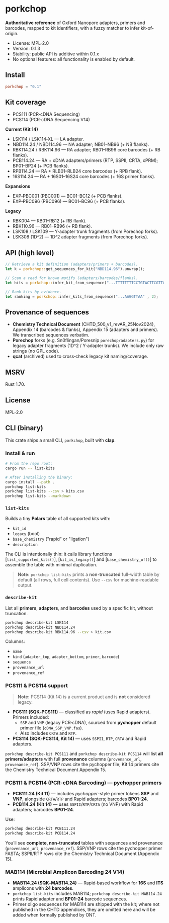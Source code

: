 # porkchop

**Authoritative reference** of Oxford Nanopore adapters, primers and barcodes, mapped to kit identifiers, with a fuzzy matcher to infer kit-of-origin.

- License: MPL-2.0
- Version: 0.1.3
- Stability: public API is additive within 0.1.x
- No optional features: all functionality is enabled by default.

## Install
```toml
porkchop = "0.1"
```

## Kit coverage

- PCS111 (PCR‑cDNA Sequencing)
- PCS114 (PCR‑cDNA Sequencing V14)

**Current (Kit 14)**

- LSK114 / LSK114‑XL — LA adapter.
- NBD114.24 / NBD114.96 — NA adapter; NB01–NB96 (+ NB flanks).
- RBK114.24 / RBK114.96 — RA adapter; RB01–RB96 core barcodes (+ RB flanks).
- PCB114.24 — RA + cDNA adapters/primers (RTP, SSPII, CRTA, cPRM); BP01–BP24 (+ PCB flanks).
- RPB114.24 — RA + RLB01–RLB24 core barcodes (+ RPB flank).
- 16S114.24 — RA + 16S01–16S24 core barcodes (+ 16S primer flanks).

**Expansions**

- EXP‑PBC001 (PBC001) — BC01–BC12 (+ PCB flanks).
- EXP‑PBC096 (PBC096) — BC01–BC96 (+ PCB flanks).

**Legacy**

- RBK004 — RB01–RB12 (+ RB flank).
- RBK110.96 — RB01–RB96 (+ RB flank).
- LSK108 / LSK109 — Y‑adapter trunk fragments (from Porechop forks).
- LSK308 (1D^2) — 1D^2 adapter fragments (from Porechop forks).

## API (high level)
```rust
// Retrieve a kit definition (adapters/primers + barcodes).
let k = porkchop::get_sequences_for_kit("NBD114.96").unwrap();

// Scan a read for known motifs (adapters/barcodes/flanks).
let hits = porkchop::infer_kit_from_sequence("...TTTTTTTTCCTGTACTTCGTTCAGTTACGTATTGCT...", 2, None);

// Rank kits by evidence.
let ranking = porkchop::infer_kits_from_sequence("...AAGGTTAA" , 2);
```

## Provenance of sequences
- **Chemistry Technical Document** (CHTD_500_v1_revAR_25Nov2024), Appendix 14 (barcodes & flanks), Appendix 15 (adapters and primers). We transcribed sequences verbatim.
- **Porechop** forks (e.g. Sn0flingan/Poresnip `porechop/adapters.py`) for legacy adapter fragments (1D^2 / Y‑adapter trunks). We include only raw strings (no GPL code).
- **qcat** (archived) used to cross‑check legacy kit naming/coverage.


## MSRV
Rust 1.70.

## License
MPL-2.0


## CLI (binary)

This crate ships a small CLI, `porkchop`, built with **clap**.

### Install & run
```bash
# From the repo root:
cargo run -- list-kits

# After installing the binary:
cargo install --path .
porkchop list-kits
porkchop list-kits --csv > kits.csv
porkchop list-kits --markdown
```

### `list-kits`
Builds a tiny **Polars** table of all supported kits with:
- `kit_id`
- `legacy` (bool)
- `base_chemistry` ("rapid" or "ligation")
- `description`

The CLI is intentionally thin: it calls library functions
[`list_supported_kits()`], [`kit_is_legacy()`] and [`base_chemistry_of()`] to assemble
the table with minimal duplication.


> **Note:** `porkchop list-kits` prints a **non‑truncated** full-width table by default
> (all rows, full cell contents). Use `--csv` for machine-readable output.


### `describe-kit`
List all **primers**, **adapters**, and **barcodes** used by a specific kit, without truncation.

```bash
porkchop describe-kit LSK114
porkchop describe-kit NBD114.24
porkchop describe-kit RBK114.96 --csv > kit.csv
```

Columns:
- `name`
- `kind` (`adapter_top`, `adapter_bottom`, `primer`, `barcode`)
- `sequence`
- `provenance_url`
- `provenance_ref`

### PCS111 & PCS114 support

> **Note:** PCS114 (Kit 14) is a current product and is **not** considered legacy.

- **PCS111 (SQK‑PCS111)** — classified as *rapid* (uses Rapid adapters). Primers included:
  - `SSP` and `VNP` (legacy PCR‑cDNA), sourced from **pychopper** default primer file (`cDNA_SSP_VNP.fas`).
  - Also includes `CRTA` and `RTP`.
- **PCS114 (SQK‑PCS114, Kit 14)** — uses `SSPII`, `RTP`, `CRTA` and Rapid adapters.

`porkchop describe-kit PCS111` and `porkchop describe-kit PCS114` will list **all primers/adapters** with
full **provenance** columns (`provenance_url`, `provenance_ref`). SSP/VNP rows cite the pychopper file;
Kit 14 primers cite the Chemistry Technical Document Appendix 15.


### PCB111 & PCB114 (PCR‑cDNA Barcoding) — pychopper primers

- **PCB111.24 (Kit 11)** — includes *pychopper*-style primer tokens **SSP** and **VNP**, alongside `CRTA`/`RTP` and Rapid adapters; barcodes **BP01–24**.
- **PCB114.24 (Kit 14)** — uses `SSPII`/`RTP`/`CRTA` (no VNP) with Rapid adapters; barcodes **BP01–24**.

Use:
```bash
porkchop describe-kit PCB111.24
porkchop describe-kit PCB114.24
```
You’ll see **complete, non‑truncated** tables with sequences and provenance (`provenance_url`, `provenance_ref`). SSP/VNP rows cite the pychopper primer FASTA; SSPII/RTP rows cite the Chemistry Technical Document (Appendix 15).


### MAB114 (Microbial Amplicon Barcoding 24 V14)

- **MAB114.24 (SQK‑MAB114.24)** — Rapid‑based workflow for **16S** and **ITS** amplicons with **24 barcodes**.
- `porkchop list-kits` includes MAB114; `porkchop describe-kit MAB114.24` prints Rapid adapter and **BP01–24** barcode sequences.
- Primer oligo sequences for MAB114 are shipped with the kit; where not published in the CHTD appendices, they are omitted here and will be added when formally published by ONT.

